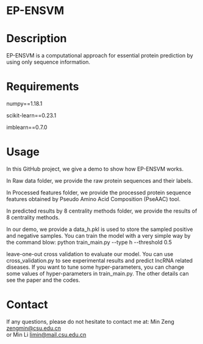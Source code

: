# EP-ENSVM
# Description
EP-ENSVM is a computational approach for essential protein prediction by using only sequence information. 

# Requirements
numpy==1.18.1

scikit-learn==0.23.1

imblearn==0.7.0

# Usage
In this GitHub project, we give a demo to show how EP-ENSVM works. 

In Raw data folder, we provide the raw protein sequences and their labels.

In Processed features folder, we provide the processed protein sequence features obtained by Pseudo Amino Acid Composition (PseAAC) tool. 

In predicted results by 8 centrality methods folder, we provide the results of 8 centrality methods. 


In our demo, we provide a 
data_h.pkl is used to store the sampled positive and negative samples.
You can train the model with a very simple way by the command blow:
python train_main.py --type h --threshold 0.5

leave-one-out cross validation to evaluate our model. You can use cross_validation.py to see experimental results and predict lncRNA related diseases. 
If you want to tune some hyper-parameters, you can change some values of hyper-parameters in train_main.py. 
The other details can see the paper and the codes.
 
# Contact
If any questions, please do not hesitate to contact me at:
Min Zeng   zengmin@csu.edu.cn  
or
Min Li     limin@mail.csu.edu.cn

